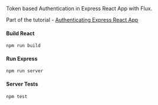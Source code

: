 Token based Authentication in Express React App with Flux.

Part of the tutorial - [Authenticating Express React App](http://prashantb.me/authenticating-express-react-app-part-1/)

#### Build React

`npm run build`

#### Run Express

`npm run server`

#### Server Tests

`npm test`